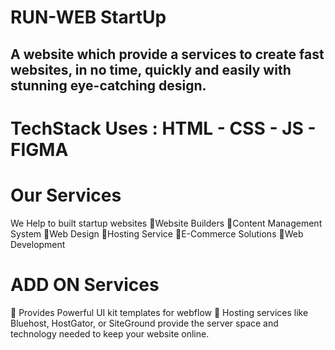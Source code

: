 # RUN-WEB StartUp
## A website which provide a services to create fast websites, in no time, quickly and easily with stunning eye-catching design.

# TechStack Uses : HTML - CSS - JS - FIGMA

# Our Services
We Help to built startup websites
💎Website Builders
💎Content Management System
💎Web Design
💎Hosting Service
💎E-Commerce Solutions
💎Web Development

# ADD ON Services
💌 Provides Powerful UI kit templates for webflow
💌 Hosting services like Bluehost, HostGator, or SiteGround provide the server space and technology needed to keep your website online.
